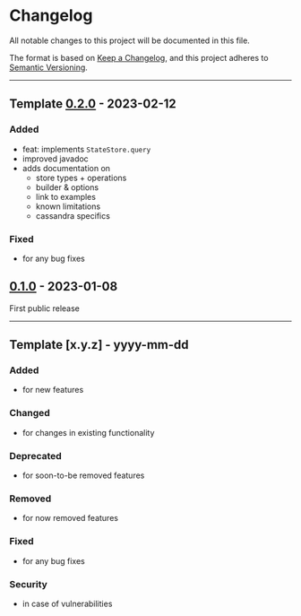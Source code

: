 # Changelog
All notable changes to this project will be documented in this file.

The format is based on [Keep a Changelog](https://keepachangelog.com/),
and this project adheres to [Semantic Versioning](https://semver.org/spec/v2.0.0.html).

---

## Template [0.2.0] - 2023-02-12
### Added
- feat: implements `StateStore.query`
- improved javadoc
- adds documentation on
  - store types + operations
  - builder & options
  - link to examples
  - known limitations
  - cassandra specifics

### Fixed
- for any bug fixes

[0.2.0]: https://github.com/thriving-dev/kafka-streams-cassandra-state-store/compare/v0.1.0...v0.2.0
[0.1.0]: https://github.com/thriving-dev/kafka-streams-cassandra-state-store/releases/tag/v0.1.0

## [0.1.0] - 2023-01-08
First public release


---

## Template [x.y.z] - yyyy-mm-dd
### Added
- for new features

### Changed
- for changes in existing functionality

### Deprecated
- for soon-to-be removed features

### Removed
- for now removed features

### Fixed
- for any bug fixes

### Security
- in case of vulnerabilities

[0.2.0]: https://github.com/thriving-dev/kafka-streams-cassandra-state-store/compare/v0.1.0...v0.2.0
[0.1.0]: https://github.com/thriving-dev/kafka-streams-cassandra-state-store/releases/tag/v0.1.0
